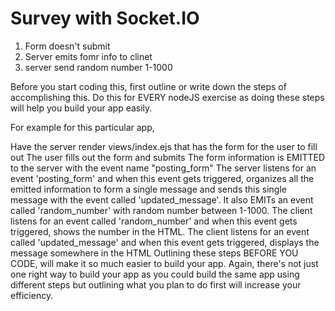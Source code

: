 # Survey with Socket.IO
1. Form doesn't submit
2. Server emits fomr info to clinet 
3. server send random number 1-1000


Before you start coding this, first outline or write down the steps of accomplishing this. Do this for EVERY nodeJS exercise as doing these steps will help you build your app easily.

For example for this particular app,

Have the server render views/index.ejs that has the form for the user to fill out
The user fills out the form and submits
The form information is EMITTED to the server with the event name "posting_form"
The server listens for an event 'posting_form' and when this event gets triggered, organizes all the emitted information to form a single message and sends this single message with the event called 'updated_message'. It also EMITs an event called 'random_number' with random number between 1-1000.
The client listens for an event called 'random_number' and when this event gets triggered, shows the number in the HTML.
The client listens for an event called 'updated_message' and when this event gets triggered, displays the message somewhere in the HTML
Outlining these steps BEFORE YOU CODE, will make it so much easier to build your app. Again, there's not just one right way to build your app as you could build the same app using different steps but outlining what you plan to do first will increase your efficiency.